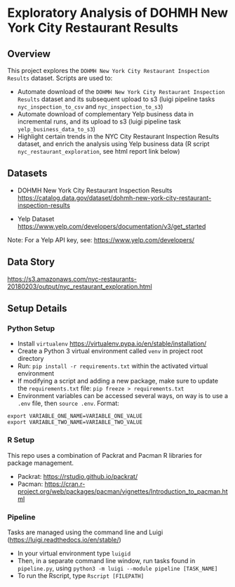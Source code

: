 # Exploratory Analysis of DOHMH New York City Restaurant Results

## Overview

This project explores the `DOHMH New York City Restaurant Inspection Results` dataset. Scripts are used to:
* Automate download of the `DOHMH New York City Restaurant Inspection Results` dataset and its subsequent upload to s3 (luigi pipeline tasks `nyc_inspection_to_csv` and `nyc_inspection_to_s3`)
* Automate download of complementary Yelp business data in incremental runs, and its upload to s3 (luigi pipeline task `yelp_business_data_to_s3`)
* Highlight certain trends in the NYC City Restaurant Inspection Results dataset, and enrich the analysis using Yelp business data (R script `nyc_restaurant_exploration`, see html report link below)

## Datasets

* DOHMH New York City Restaurant Inspection Results
https://catalog.data.gov/dataset/dohmh-new-york-city-restaurant-inspection-results

* Yelp Dataset
https://www.yelp.com/developers/documentation/v3/get_started

Note: For a Yelp API key, see: https://www.yelp.com/developers/

## Data Story

https://s3.amazonaws.com/nyc-restaurants-20180203/output/nyc_restaurant_exploration.html

## Setup Details

### Python Setup

* Install `virtualenv` https://virtualenv.pypa.io/en/stable/installation/
* Create a Python 3 virtual environment called `venv` in project root directory
* Run: `pip install -r requirements.txt` within the activated virtual environment
* If modifying a script and adding a new package, make sure to update the `requirements.txt` file: `pip freeze > requirements.txt`
* Environment variables can be accessed several ways, on way is to use a `.env` file, then `source .env`. Format:

```
export VARIABLE_ONE_NAME=VARIABLE_ONE_VALUE
export VARIABLE_TWO_NAME=VARIABLE_TWO_VALUE
```

### R Setup

This repo uses a combination of Packrat and Pacman R libraries for package management.
* Packrat: https://rstudio.github.io/packrat/
* Pacman: https://cran.r-project.org/web/packages/pacman/vignettes/Introduction_to_pacman.html

### Pipeline

Tasks are managed using the command line and Luigi (https://luigi.readthedocs.io/en/stable/)
* In your virtual environment type `luigid`
* Then, in a separate command line window, run tasks found in `pipeline.py`, using `python3 -m luigi --module pipeline [TASK_NAME]`
* To run the Rscript, type `Rscript [FILEPATH]`
